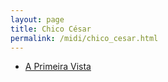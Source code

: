 ```yaml
---
layout: page
title: Chico César
permalink: /midi/chico_cesar.html
---
```


* [A Primeira Vista](https://objectstorage.sa-saopaulo-1.oraclecloud.com/n/grwdgud0delr/b/victor3d.com.br/o/midi%2Faprim.mid)
